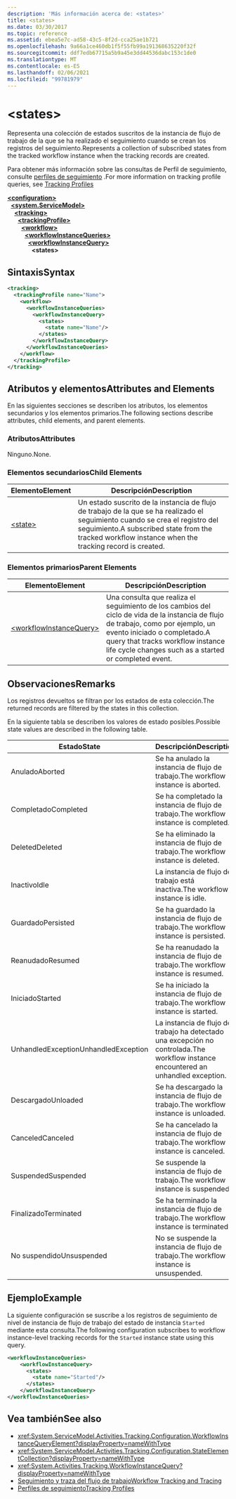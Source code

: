 ```yaml
---
description: 'Más información acerca de: <states>'
title: <states>
ms.date: 03/30/2017
ms.topic: reference
ms.assetid: ebea5e7c-ad58-43c5-8f2d-cca25ae1b721
ms.openlocfilehash: 9a66a1ce460db1f5f55fb99a191368635220f32f
ms.sourcegitcommit: ddf7edb67715a5b9a45e3dd44536dabc153c1de0
ms.translationtype: MT
ms.contentlocale: es-ES
ms.lasthandoff: 02/06/2021
ms.locfileid: "99781979"
---
```

# \<states>

<span data-ttu-id="e75cb-102">Representa una colección de estados suscritos de la instancia de flujo de trabajo de la que se ha realizado el seguimiento cuando se crean los registros del seguimiento.</span><span class="sxs-lookup"><span data-stu-id="e75cb-102">Represents a collection of subscribed states from the tracked workflow instance when the tracking records are created.</span></span>  
  
 <span data-ttu-id="e75cb-103">Para obtener más información sobre las consultas de Perfil de seguimiento, consulte [perfiles de seguimiento](../../../windows-workflow-foundation/tracking-profiles.md) .</span><span class="sxs-lookup"><span data-stu-id="e75cb-103">For more information on tracking profile queries, see [Tracking Profiles](../../../windows-workflow-foundation/tracking-profiles.md)</span></span>  
  
[**\<configuration>**](../configuration-element.md)\
&nbsp;&nbsp;[**\<system.ServiceModel>**](system-servicemodel-of-workflow.md)\
&nbsp;&nbsp;&nbsp;&nbsp;[**\<tracking>**](tracking.md)\
&nbsp;&nbsp;&nbsp;&nbsp;&nbsp;&nbsp;[**\<trackingProfile>**](trackingprofile.md)\
&nbsp;&nbsp;&nbsp;&nbsp;&nbsp;&nbsp;&nbsp;&nbsp;[**\<workflow>**](workflow.md)\
&nbsp;&nbsp;&nbsp;&nbsp;&nbsp;&nbsp;&nbsp;&nbsp;&nbsp;&nbsp;[**\<workflowInstanceQueries>**](workflowinstancequeries.md)\
&nbsp;&nbsp;&nbsp;&nbsp;&nbsp;&nbsp;&nbsp;&nbsp;&nbsp;&nbsp;&nbsp;&nbsp;[**\<workflowInstanceQuery>**](workflowinstancequery.md)\
&nbsp;&nbsp;&nbsp;&nbsp;&nbsp;&nbsp;&nbsp;&nbsp;&nbsp;&nbsp;&nbsp;&nbsp;&nbsp;&nbsp;**\<states>**  
  
## <a name="syntax"></a><span data-ttu-id="e75cb-104">Sintaxis</span><span class="sxs-lookup"><span data-stu-id="e75cb-104">Syntax</span></span>  
  
```xml  
<tracking>
  <trackingProfile name="Name">
    <workflow>
      <workflowInstanceQueries>
        <workflowInstanceQuery>
          <states>
            <state name="Name"/>
          </states>
        </workflowInstanceQuery>
      </workflowInstanceQueries>
    </workflow>
  </trackingProfile>
</tracking>  
```  
  
## <a name="attributes-and-elements"></a><span data-ttu-id="e75cb-105">Atributos y elementos</span><span class="sxs-lookup"><span data-stu-id="e75cb-105">Attributes and Elements</span></span>  

 <span data-ttu-id="e75cb-106">En las siguientes secciones se describen los atributos, los elementos secundarios y los elementos primarios.</span><span class="sxs-lookup"><span data-stu-id="e75cb-106">The following sections describe attributes, child elements, and parent elements.</span></span>  
  
### <a name="attributes"></a><span data-ttu-id="e75cb-107">Atributos</span><span class="sxs-lookup"><span data-stu-id="e75cb-107">Attributes</span></span>  

 <span data-ttu-id="e75cb-108">Ninguno.</span><span class="sxs-lookup"><span data-stu-id="e75cb-108">None.</span></span>  
  
### <a name="child-elements"></a><span data-ttu-id="e75cb-109">Elementos secundarios</span><span class="sxs-lookup"><span data-stu-id="e75cb-109">Child Elements</span></span>  
  
|<span data-ttu-id="e75cb-110">Elemento</span><span class="sxs-lookup"><span data-stu-id="e75cb-110">Element</span></span>|<span data-ttu-id="e75cb-111">Descripción</span><span class="sxs-lookup"><span data-stu-id="e75cb-111">Description</span></span>|  
|-------------|-----------------|  
|[\<state>](states.md)|<span data-ttu-id="e75cb-112">Un estado suscrito de la instancia de flujo de trabajo de la que se ha realizado el seguimiento cuando se crea el registro del seguimiento.</span><span class="sxs-lookup"><span data-stu-id="e75cb-112">A subscribed state from the tracked workflow instance when the tracking record is created.</span></span>|  
  
### <a name="parent-elements"></a><span data-ttu-id="e75cb-113">Elementos primarios</span><span class="sxs-lookup"><span data-stu-id="e75cb-113">Parent Elements</span></span>  
  
|<span data-ttu-id="e75cb-114">Elemento</span><span class="sxs-lookup"><span data-stu-id="e75cb-114">Element</span></span>|<span data-ttu-id="e75cb-115">Descripción</span><span class="sxs-lookup"><span data-stu-id="e75cb-115">Description</span></span>|  
|-------------|-----------------|  
|[\<workflowInstanceQuery>](workflowinstancequery.md)|<span data-ttu-id="e75cb-116">Una consulta que realiza el seguimiento de los cambios del ciclo de vida de la instancia de flujo de trabajo, como por ejemplo, un evento iniciado o completado.</span><span class="sxs-lookup"><span data-stu-id="e75cb-116">A query that tracks workflow instance life cycle changes such as a started or completed event.</span></span>|  
  
## <a name="remarks"></a><span data-ttu-id="e75cb-117">Observaciones</span><span class="sxs-lookup"><span data-stu-id="e75cb-117">Remarks</span></span>  

 <span data-ttu-id="e75cb-118">Los registros devueltos se filtran por los estados de esta colección.</span><span class="sxs-lookup"><span data-stu-id="e75cb-118">The returned records are filtered by the states in this collection.</span></span>  
  
 <span data-ttu-id="e75cb-119">En la siguiente tabla se describen los valores de estado posibles.</span><span class="sxs-lookup"><span data-stu-id="e75cb-119">Possible state values are described in the following table.</span></span>  
  
|<span data-ttu-id="e75cb-120">Estado</span><span class="sxs-lookup"><span data-stu-id="e75cb-120">State</span></span>|<span data-ttu-id="e75cb-121">Descripción</span><span class="sxs-lookup"><span data-stu-id="e75cb-121">Description</span></span>|  
|-----------|-----------------|  
|<span data-ttu-id="e75cb-122">Anulado</span><span class="sxs-lookup"><span data-stu-id="e75cb-122">Aborted</span></span>|<span data-ttu-id="e75cb-123">Se ha anulado la instancia de flujo de trabajo.</span><span class="sxs-lookup"><span data-stu-id="e75cb-123">The workflow instance is aborted.</span></span>|  
|<span data-ttu-id="e75cb-124">Completado</span><span class="sxs-lookup"><span data-stu-id="e75cb-124">Completed</span></span>|<span data-ttu-id="e75cb-125">Se ha completado la instancia de flujo de trabajo.</span><span class="sxs-lookup"><span data-stu-id="e75cb-125">The workflow instance is completed.</span></span>|  
|<span data-ttu-id="e75cb-126">Deleted</span><span class="sxs-lookup"><span data-stu-id="e75cb-126">Deleted</span></span>|<span data-ttu-id="e75cb-127">Se ha eliminado la instancia de flujo de trabajo.</span><span class="sxs-lookup"><span data-stu-id="e75cb-127">The workflow instance is deleted.</span></span>|  
|<span data-ttu-id="e75cb-128">Inactivo</span><span class="sxs-lookup"><span data-stu-id="e75cb-128">Idle</span></span>|<span data-ttu-id="e75cb-129">La instancia de flujo de trabajo está inactiva.</span><span class="sxs-lookup"><span data-stu-id="e75cb-129">The workflow instance is idle.</span></span>|  
|<span data-ttu-id="e75cb-130">Guardado</span><span class="sxs-lookup"><span data-stu-id="e75cb-130">Persisted</span></span>|<span data-ttu-id="e75cb-131">Se ha guardado la instancia de flujo de trabajo.</span><span class="sxs-lookup"><span data-stu-id="e75cb-131">The workflow instance is persisted.</span></span>|  
|<span data-ttu-id="e75cb-132">Reanudado</span><span class="sxs-lookup"><span data-stu-id="e75cb-132">Resumed</span></span>|<span data-ttu-id="e75cb-133">Se ha reanudado la instancia de flujo de trabajo.</span><span class="sxs-lookup"><span data-stu-id="e75cb-133">The workflow instance is resumed.</span></span>|  
|<span data-ttu-id="e75cb-134">Iniciado</span><span class="sxs-lookup"><span data-stu-id="e75cb-134">Started</span></span>|<span data-ttu-id="e75cb-135">Se ha iniciado la instancia de flujo de trabajo.</span><span class="sxs-lookup"><span data-stu-id="e75cb-135">The workflow instance is started.</span></span>|  
|<span data-ttu-id="e75cb-136">UnhandledException</span><span class="sxs-lookup"><span data-stu-id="e75cb-136">UnhandledException</span></span>|<span data-ttu-id="e75cb-137">La instancia de flujo de trabajo ha detectado una excepción no controlada.</span><span class="sxs-lookup"><span data-stu-id="e75cb-137">The workflow instance encountered an unhandled exception.</span></span>|  
|<span data-ttu-id="e75cb-138">Descargado</span><span class="sxs-lookup"><span data-stu-id="e75cb-138">Unloaded</span></span>|<span data-ttu-id="e75cb-139">Se ha descargado la instancia de flujo de trabajo.</span><span class="sxs-lookup"><span data-stu-id="e75cb-139">The workflow instance is unloaded.</span></span>|  
|<span data-ttu-id="e75cb-140">Canceled</span><span class="sxs-lookup"><span data-stu-id="e75cb-140">Canceled</span></span>|<span data-ttu-id="e75cb-141">Se ha cancelado la instancia de flujo de trabajo.</span><span class="sxs-lookup"><span data-stu-id="e75cb-141">The workflow instance is canceled.</span></span>|  
|<span data-ttu-id="e75cb-142">Suspended</span><span class="sxs-lookup"><span data-stu-id="e75cb-142">Suspended</span></span>|<span data-ttu-id="e75cb-143">Se suspende la instancia de flujo de trabajo.</span><span class="sxs-lookup"><span data-stu-id="e75cb-143">The workflow instance is suspended.</span></span>|  
|<span data-ttu-id="e75cb-144">Finalizado</span><span class="sxs-lookup"><span data-stu-id="e75cb-144">Terminated</span></span>|<span data-ttu-id="e75cb-145">Se ha terminado la instancia de flujo de trabajo.</span><span class="sxs-lookup"><span data-stu-id="e75cb-145">The workflow instance is terminated.</span></span>|  
|<span data-ttu-id="e75cb-146">No suspendido</span><span class="sxs-lookup"><span data-stu-id="e75cb-146">Unsuspended</span></span>|<span data-ttu-id="e75cb-147">No se suspende la instancia de flujo de trabajo.</span><span class="sxs-lookup"><span data-stu-id="e75cb-147">The workflow instance is unsuspended.</span></span>|  
  
## <a name="example"></a><span data-ttu-id="e75cb-148">Ejemplo</span><span class="sxs-lookup"><span data-stu-id="e75cb-148">Example</span></span>  

 <span data-ttu-id="e75cb-149">La siguiente configuración se suscribe a los registros de seguimiento de nivel de instancia de flujo de trabajo del estado de instancia `Started` mediante esta consulta.</span><span class="sxs-lookup"><span data-stu-id="e75cb-149">The following configuration subscribes to workflow instance-level tracking records for the `Started` instance state using this query.</span></span>  
  
```xml  
<workflowInstanceQueries>  
    <workflowInstanceQuery>  
      <states>  
        <state name="Started"/>  
      </states>  
    </workflowInstanceQuery>  
</workflowInstanceQueries>  
```  
  
## <a name="see-also"></a><span data-ttu-id="e75cb-150">Vea también</span><span class="sxs-lookup"><span data-stu-id="e75cb-150">See also</span></span>

- <xref:System.ServiceModel.Activities.Tracking.Configuration.WorkflowInstanceQueryElement?displayProperty=nameWithType>
- <xref:System.ServiceModel.Activities.Tracking.Configuration.StateElementCollection?displayProperty=nameWithType>
- <xref:System.Activities.Tracking.WorkflowInstanceQuery?displayProperty=nameWithType>
- [<span data-ttu-id="e75cb-151">Seguimiento y traza del flujo de trabajo</span><span class="sxs-lookup"><span data-stu-id="e75cb-151">Workflow Tracking and Tracing</span></span>](../../../windows-workflow-foundation/workflow-tracking-and-tracing.md)
- [<span data-ttu-id="e75cb-152">Perfiles de seguimiento</span><span class="sxs-lookup"><span data-stu-id="e75cb-152">Tracking Profiles</span></span>](../../../windows-workflow-foundation/tracking-profiles.md)
